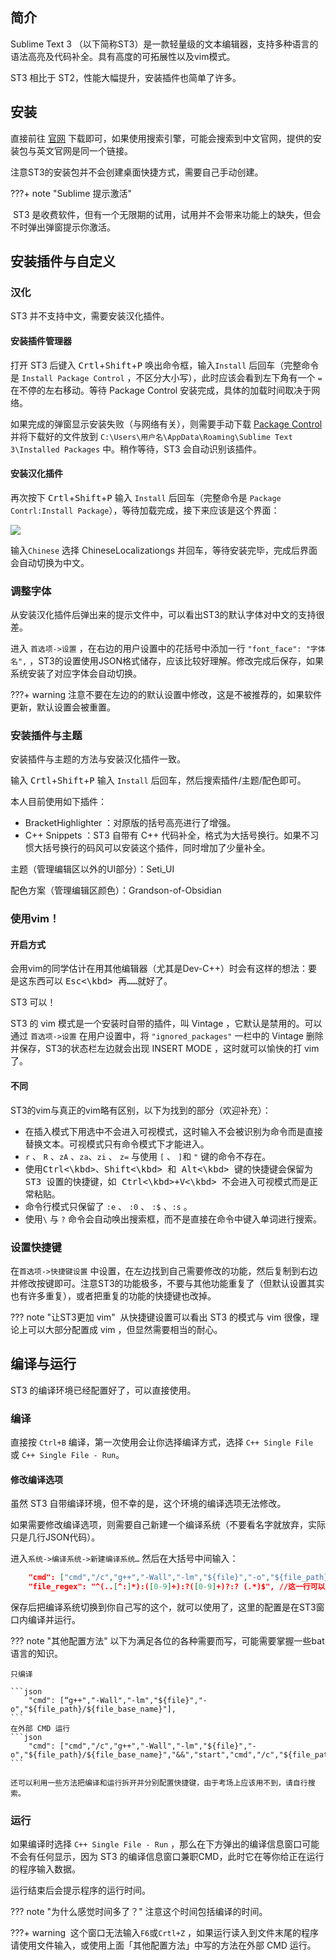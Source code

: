 ## 简介

Sublime Text 3 （以下简称ST3）是一款轻量级的文本编辑器，支持多种语言的语法高亮及代码补全。具有高度的可拓展性以及vim模式。

ST3 相比于 ST2，性能大幅提升，安装插件也简单了许多。

## 安装

直接前往 [官网](https://www.sublimetext.com/3) 下载即可，如果使用搜索引擎，可能会搜索到中文官网，提供的安装包与英文官网是同一个链接。

注意ST3的安装包并不会创建桌面快捷方式，需要自己手动创建。

???+ note "Sublime 提示激活"

​    ST3 是收费软件，但有一个无限期的试用，试用并不会带来功能上的缺失，但会不时弹出弹窗提示你激活。

## 安装插件与自定义

### 汉化

ST3 并不支持中文，需要安装汉化插件。

#### 安装插件管理器

打开 ST3 后键入 <kbd>Crtl</kbd>+<kbd>Shift</kbd>+<kbd>P</kbd> 唤出命令框，输入`Install` 后回车（完整命令是 `Install Package Control` ，不区分大小写），此时应该会看到左下角有一个 `=` 在不停的左右移动。等待 Package Control 安装完成，具体的加载时间取决于网络。

如果完成的弹窗显示安装失败（与网络有关），则需要手动下载 [Package Control](https://packagecontrol.io/Package%20Control.sublime-package) 并将下载好的文件放到 `C:\Users\用户名\AppData\Roaming\Sublime Text 3\Installed Packages` 中。稍作等待，ST3 会自动识别该插件。

#### 安装汉化插件

再次按下 <kbd>Crtl</kbd>+<kbd>Shift</kbd>+<kbd>P</kbd> 输入 `Install` 后回车（完整命令是 `Package Contrl:Install Package`），等待加载完成，接下来应该是这个界面：

![](https://i.loli.net/2020/12/04/259a1sDlPcLzpfF.png)

输入`Chinese` 选择 ChineseLocalizationgs 并回车，等待安装完毕，完成后界面会自动切换为中文。

### 调整字体

从安装汉化插件后弹出来的提示文件中，可以看出ST3的默认字体对中文的支持很差。

进入 `首选项->设置` ，在右边的用户设置中的花括号中添加一行 `"font_face": "字体名",` ，ST3的设置使用JSON格式储存，应该比较好理解。修改完成后保存，如果系统安装了对应字体会自动切换。

???+ warning
​    注意不要在左边的的默认设置中修改，这是不被推荐的，如果软件更新，默认设置会被重置。

### 安装插件与主题

安装插件与主题的方法与安装汉化插件一致。

输入 <kbd>Crtl</kbd>+<kbd>Shift</kbd>+<kbd>P</kbd> 输入 `Install` 后回车，然后搜索插件/主题/配色即可。

本人目前使用如下插件：

+ BracketHighlighter ：对原版的括号高亮进行了增强。
+ C++ Snippets ：ST3 自带有 C++ 代码补全，格式为大括号换行。如果不习惯大括号换行的码风可以安装这个插件，同时增加了少量补全。

主题（管理编辑区以外的UI部分）：Seti_UI

配色方案（管理编辑区颜色）：Grandson-of-Obsidian

### 使用vim！

#### 开启方式

会用vim的同学估计在用其他编辑器（尤其是Dev-C++）时会有这样的想法：要是这东西可以 <kbd>Esc<\kbd> 再……就好了。

ST3 可以！

ST3 的 vim 模式是一个安装时自带的插件，叫 Vintage ，它默认是禁用的。可以通过 `首选项->设置` 在用户设置中，将 `"ignored_packages"` 一栏中的 Vintage 删除并保存，ST3的状态栏左边就会出现 INSERT MODE ，这时就可以愉快的打 vim了。

#### 不同

ST3的vim与真正的vim略有区别，以下为找到的部分（欢迎补充）：

+ 在插入模式下用选中不会进入可视模式，这时输入不会被识别为命令而是直接替换文本。可视模式只有命令模式下才能进入。
+ `r` 、 `R` 、`zA` 、`za`、`zi` 、 `z=` 与使用 `[` 、 `]`和 `"` 键的命令不存在。
+ 使用<kbd>Ctrl<\kbd>、<kbd>Shift<\kbd> 和 <kbd>Alt<\kbd> 键的快捷键会保留为 ST3 设置的快捷键，如 <kbd>Ctrl<\kbd>+<kbd>V<\kbd> 不会进入可视模式而是正常粘贴。
+ 命令行模式只保留了 `:e` 、 `:0` 、 `:$` 、`:s` 。
+ 使用`\` 与 `?` 命令会自动唤出搜索框，而不是直接在命令中键入单词进行搜索。

### 设置快捷键

在`首选项->快捷键设置` 中设置，在左边找到自己需要修改的功能，然后复制到右边并修改按键即可。注意ST3的功能极多，不要与其他功能重复了（但默认设置其实也有许多重复），或者把重复的功能的快捷键也改掉。

??? note "让ST3更加 vim" 
​    从快捷键设置可以看出 ST3 的模式与 vim 很像，理论上可以大部分配置成 vim ，但显然需要相当的耐心。

## 编译与运行

ST3 的编译环境已经配置好了，可以直接使用。

### 编译

直接按 `Ctrl+B` 编译，第一次使用会让你选择编译方式，选择 `C++ Single File ` 或 `C++ Single File - Run`。

#### 修改编译选项

虽然 ST3 自带编译环境，但不幸的是，这个环境的编译选项无法修改。

如果需要修改编译选项，则需要自己新建一个编译系统（不要看名字就放弃，实际只是几行JSON代码）。

进入`系统->编译系统->新建编译系统…` 然后在大括号中间输入：

```json
 	"cmd": ["cmd","/c","g++","-Wall","-lm","${file}","-o","${file_path}/${file_base_name}","&&","cmd","/c","${file_path}/${file_base_name}"],
	"file_regex": "^(..[^:]*):([0-9]+):?([0-9]+)?:? (.*)$", //这一行可以让ST3图形化显示报错，如果习惯了看g++返回的信息或者考场上背不下来可以去掉
```

保存后把编译系统切换到你自己写的这个，就可以使用了，这里的配置是在ST3窗口内编译并运行。

??? note "其他配置方法"
    以下为满足各位的各种需要而写，可能需要掌握一些bat语言的知识。

    只编译 
    
    ```json
        "cmd": [“g++","-Wall","-lm","${file}","-o","${file_path}/${file_base_name}"],
    ```
    在外部 CMD 运行
    ```json
 	    "cmd": ["cmd","/c","g++","-Wall","-lm","${file}","-o","${file_path}/${file_base_name}","&&","start","cmd","/c","${file_path}/${file_base_name}&pause"],
    ```

    还可以利用一些方法把编译和运行拆开并分别配置快捷键，由于考场上应该用不到，请自行搜索。

### 运行

如果编译时选择 `C++ Single File - Run` ，那么在下方弹出的编译信息窗口可能不会有任何显示，因为 ST3 的编译信息窗口兼职CMD，此时它在等你给正在运行的程序输入数据。

运行结束后会提示程序的运行时间。

??? note "为什么感觉时间多了？"
    注意这个时间包括编译的时间。

???+ warning
​    这个窗口无法输入`F6`或`Crtl+Z` ，如果运行读入到文件末尾的程序请使用文件输入，或使用上面「其他配置方法」中写的方法在外部 CMD 运行。